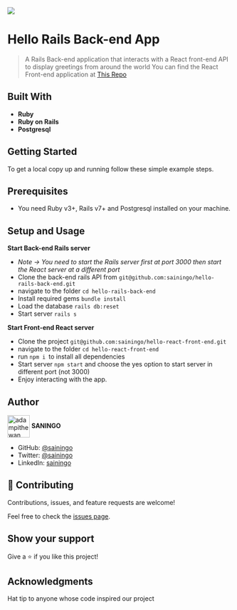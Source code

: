 ![](https://img.shields.io/badge/Microverse-blueviolet)
# Hello Rails Back-end App

> A Rails Back-end application that interacts with a React front-end API to display greetings from around the world
> You can find the React Front-end application at [This Repo](https://github.com/sainingo/hello-react-front-end)


## Built With

- **Ruby**
- **Ruby on Rails**
- **Postgresql**
  
## Getting Started
To get a local copy up and running follow these simple example steps.

## Prerequisites

- You need Ruby v3+, Rails v7+ and Postgresql installed on your machine.

## Setup and Usage
**Start Back-end Rails server**
- *Note -> You need to start the Rails server first at port 3000 then start the React server at a different port*
- Clone the back-end rails API from `git@github.com:sainingo/hello-rails-back-end.git`
- navigate to the folder `cd hello-rails-back-end`
- Install required gems `bundle install`
- Load the database `rails db:reset`
- Start server `rails s`

**Start Front-end React server**
- Clone the project `git@github.com:sainingo/hello-react-front-end.git`
- navigate to the folder `cd hello-react-front-end`
- run `npm i `to install all dependencies
- Start server `npm start` and choose the yes option to start server in different port (not 3000)
- Enjoy interacting with the app.


## Author

<a href="https://github.com/sainingo" target="blank"><img align="center"
      src="https://avatars.githubusercontent.com/u/32932447?s=40&v=4"
      alt="adampithewan" height="50" width="50"/></a> **SANINGO**
      
- GitHub: [@sainingo](https://github.com/sainingo)
- Twitter: [@sainingo](https://www.linkedin.com/in/sainingo/)
- LinkedIn: [sainingo](https://twitter.com/saningoInn)

## 🤝 Contributing

Contributions, issues, and feature requests are welcome!

Feel free to check the [issues page](https://github.com/sainingo/hello-rails-back-end/issues).

## Show your support

Give a ⭐️ if you like this project!

## Acknowledgments
Hat tip to anyone whose code inspired our project
  
